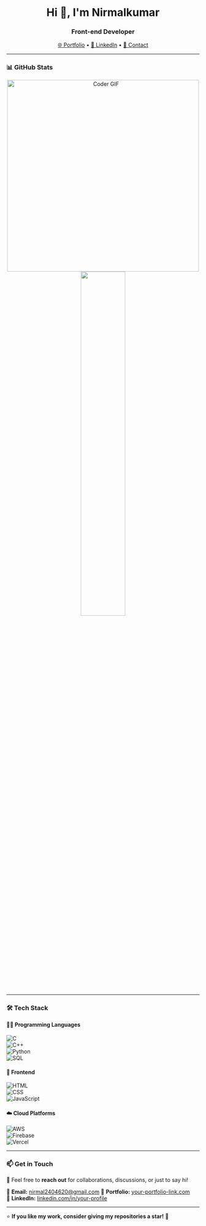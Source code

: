 <h1 align="center">Hi 👋, I'm Nirmalkumar</h1>
<h3 align="center">Front-end Developer </h3>

<p align="center">
  <a href="https://[your-portfolio-link.com](https://nirmalkumarofllll.github.io/Portfolio/)" target="_blank">🌐 Portfolio</a> •
  <a href="www.linkedin.com/in/nirmalkumarp-ofllll" target="_blank">💼 LinkedIn</a> •
  <a href="mailto:nirmal2404620@gmail.com">📧 Contact</a>
</p>


---

### 📊 GitHub Stats  
<p align="center">
  <img src="https://media.giphy.com/media/SWoSkN6DxTszqIKEqv/giphy.gif" alt="Coder GIF" width="500">
  <img src="https://github-readme-stats.vercel.app/api?username=Rishi-Sudhakar&show_icons=true&theme=tokyonight" width="48%" />
</p>

---

### 🛠️ Tech Stack  

#### 👨‍💻 Programming Languages  
![C](https://img.shields.io/badge/C-00599C?style=for-the-badge&logo=c&logoColor=white)  
![C++](https://img.shields.io/badge/C%2B%2B-00599C?style=for-the-badge&logo=c%2B%2B&logoColor=white)  
![Python](https://img.shields.io/badge/Python-3776AB?style=for-the-badge&logo=python&logoColor=white)  
![SQL](https://img.shields.io/badge/SQL-4479A1?style=for-the-badge&logo=postgresql&logoColor=white)  

#### 🎨 Frontend  
![HTML](https://img.shields.io/badge/HTML5-E34F26?style=for-the-badge&logo=html5&logoColor=white)  
![CSS](https://img.shields.io/badge/CSS3-1572B6?style=for-the-badge&logo=css3&logoColor=white)  
![JavaScript](https://img.shields.io/badge/JavaScript-F7DF1E?style=for-the-badge&logo=javascript&logoColor=black)  

#### ☁️ Cloud Platforms  
![AWS](https://img.shields.io/badge/AWS-232F3E?style=for-the-badge&logo=amazon-aws&logoColor=white)  
![Firebase](https://img.shields.io/badge/Firebase-FFCA28?style=for-the-badge&logo=firebase&logoColor=black)  
![Vercel](https://img.shields.io/badge/Vercel-000000?style=for-the-badge&logo=vercel&logoColor=white)  

---

### 📫 Get in Touch  
💬 Feel free to **reach out** for collaborations, discussions, or just to say hi!  

📧 **Email:** nirmal2404620@gmail.com 
📌 **Portfolio:** [your-portfolio-link.com](https://your-portfolio-link.com)  
💼 **LinkedIn:** [linkedin.com/in/your-profile](https://linkedin.com/in/your-profile)  

---

⭐ **If you like my work, consider giving my repositories a star!** 🚀  
